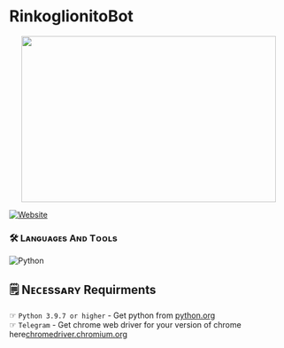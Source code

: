 # RinkoglionitoBot
<a href="https://t.me/RinkoglionitoBot">
  <p align="center">
    <img width="460" height="300" src="https://telegra.ph/file/1b37f9b5459ff4528c96b.png">
  </p>
</a>
<a href="https://discord.gg/MNsJu4AjxJ"><img alt="Website" src="https://telegra.ph/file/616bc0732af400e09ccb3.png"></a>


### 🛠️ Lᴀɴɢᴜᴀɢᴇs Aɴᴅ Tᴏᴏʟs

  ![Python](https://img.shields.io/badge/Python-3776AB?style=for-the-badge&logo=python&logoColor=white)
  

## 🗒️ Nᴇᴄᴇssᴀʀʏ Requirments

☞ `Python 3.9.7 or higher` - Get python from [python.org](https://www.python.org/downloads/)<br>
☞ `Telegram` - Get chrome web driver for your version of chrome here[chromedriver.chromium.org](https://chromedriver.chromium.org/downloads)<br>
